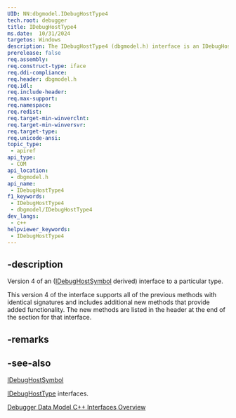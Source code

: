 ```yaml
---
UID: NN:dbgmodel.IDebugHostType4
tech.root: debugger
title: IDebugHostType4
ms.date:  10/31/2024
targetos: Windows
description: The IDebugHostType4 (dbgmodel.h) interface is an IDebugHostSymbol derived interface that provides access to a particular type.
prerelease: false
req.assembly: 
req.construct-type: iface
req.ddi-compliance: 
req.header: dbgmodel.h
req.idl: 
req.include-header: 
req.max-support: 
req.namespace: 
req.redist: 
req.target-min-winverclnt: 
req.target-min-winversvr: 
req.target-type: 
req.unicode-ansi: 
topic_type:
 - apiref
api_type:
 - COM
api_location:
 - dbgmodel.h
api_name:
 - IDebugHostType4
f1_keywords:
 - IDebugHostType4
 - dbgmodel/IDebugHostType4
dev_langs:
 - c++
helpviewer_keywords:
 - IDebugHostType4
---
```


## -description

Version 4 of an ([IDebugHostSymbol](nn-dbgmodel-idebughostsymbol.md) derived) interface to a particular type.

This version 4 of the interface supports all of the previous methods with identical signatures and includes additional new methods that provide added functionality. The new methods are listed in the header at the end of the section for that interface.

## -remarks

## -see-also

[IDebugHostSymbol](nn-dbgmodel-idebughostsymbol.md)

[IDebugHostType](nn-dbgmodel-idebughosttype.md) interfaces. 

[Debugger Data Model C++ Interfaces Overview](/windows-hardware/drivers/debugger/data-model-cpp-overview)
